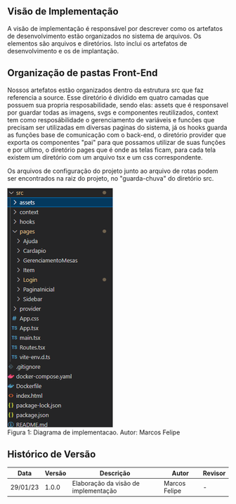 ## Visão de Implementação

A visão de implementação é responsável por descrever como os artefatos de desenvolvimento estão organizados no sistema de arquivos. Os elementos são arquivos e diretórios. Isto inclui os artefatos de desenvolvimento e os de implantação.

## Organização de pastas Front-End

Nossos artefatos estão organizados dentro da estrutura src que faz referencia a source. Esse diretório é dividido em quatro camadas que possuem sua propria resposabilidade, sendo elas: assets que é responsavel por guardar todas as imagens, svgs e componentes reutilizados, context tem como resposábilidade o gerenciamento de variáveis e funcões que precisam ser utilizadas em diversas paginas do sistema, já os hooks guarda as funções base de comunicação com o back-end, o diretório provider que exporta os componentes "pai" para que possamos utilizar de suas funções e por ultimo, o diretório pages que é onde as telas ficam, para cada tela existem um diretório com um arquivo tsx e um css correspondente. 

Os arquivos de configuração do projeto junto ao arquivo de rotas podem ser encontrados na raiz do projeto, no "guarda-chuva" do diretório src.

![Diagrama de implementação](../../assets/Diagrama_implementacao.png)   
 Figura 1: Diagrama de implementacao. Autor: Marcos Felipe


## Histórico de Versão
|Data| Versão | Descrição |Autor | Revisor|
|----|--------|-----------|------|--------|
|29/01/23| 1.0.0| Elaboração da visão de implementação | Marcos Felipe| -|